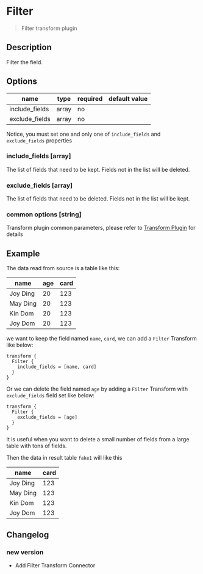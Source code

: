 # Filter

> Filter transform plugin

## Description

Filter the field.

## Options

|      name      | type  | required | default value |
|----------------|-------|----------|---------------|
| include_fields | array | no       |               |
| exclude_fields | array | no       |               |

Notice, you must set one and only one of `include_fields` and `exclude_fields` properties

### include_fields [array]

The list of fields that need to be kept. Fields not in the list will be deleted.

### exclude_fields [array]

The list of fields that need to be deleted. Fields not in the list will be kept.

### common options [string]

Transform plugin common parameters, please refer to [Transform Plugin](common-options.md) for details

## Example

The data read from source is a table like this:

|   name   | age | card |
|----------|-----|------|
| Joy Ding | 20  | 123  |
| May Ding | 20  | 123  |
| Kin Dom  | 20  | 123  |
| Joy Dom  | 20  | 123  |

we want to keep the field named `name`, `card`, we can add a `Filter` Transform like below:

```
transform {
  Filter {
    include_fields = [name, card]
  }
}
```

Or we can delete the field named `age` by adding a `Filter` Transform with `exclude_fields` field set like below:

```
transform {
  Filter {
    exclude_fields = [age]
  }
}
```

It is useful when you want to delete a small number of fields from a large table with tons of fields.

Then the data in result table `fake1` will like this

|   name   | card |
|----------|------|
| Joy Ding | 123  |
| May Ding | 123  |
| Kin Dom  | 123  |
| Joy Dom  | 123  |

## Changelog

### new version

- Add Filter Transform Connector

